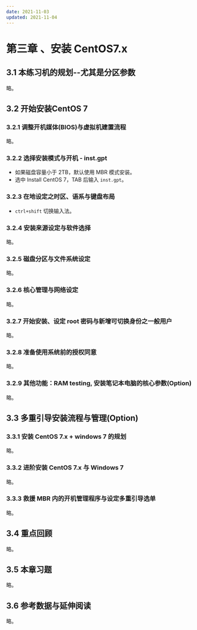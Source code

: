 ```yaml
---
date: 2021-11-03
updated: 2021-11-04
---
```


# 第三章 、安装 CentOS7.x

## 3.1 本练习机的规划--尤其是分区参数

略。

## 3.2 开始安装CentOS 7

### 3.2.1 调整开机媒体(BIOS)与虚拟机建置流程

略。

### 3.2.2 选择安装模式与开机 - inst.gpt

- 如果磁盘容量小于 2TB，默认使用 MBR 模式安装。
- 选中 Install CentOS 7，TAB 后输入 `inst.gpt`。

### 3.2.3 在地设定之时区、语系与键盘布局

- `ctrl+shift` 切换输入法。

### 3.2.4 安装来源设定与软件选择

略。

### 3.2.5 磁盘分区与文件系统设定

略。

### 3.2.6 核心管理与网络设定

略。

### 3.2.7 开始安装、设定 root 密码与新增可切换身份之一般用户

略。

### 3.2.8 准备使用系统前的授权同意

略。

### 3.2.9 其他功能：RAM testing, 安装笔记本电脑的核心参数(Option)

略。

## 3.3 多重引导安装流程与管理(Option)

### 3.3.1 安装 CentOS 7.x + windows 7 的规划

略。

### 3.3.2 进阶安装 CentOS 7.x 与 Windows 7

略。

### 3.3.3 救援 MBR 内的开机管理程序与设定多重引导选单

略。

## 3.4 重点回顾

略。

## 3.5 本章习题

略。

## 3.6 参考数据与延伸阅读

略。
